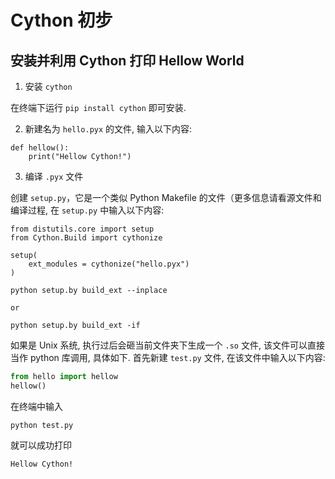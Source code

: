 # Cython 初步

## 安装并利用 Cython 打印 Hellow World

1. 安装 `cython` 

在终端下运行 `pip install cython` 即可安装.

2. 新建名为 `hello.pyx` 的文件, 输入以下内容:

```Cython
def hellow():
    print("Hellow Cython!")
```

3. 编译 `.pyx` 文件

创建 `setup.py`，它是一个类似 Python Makefile 的文件（更多信息请看源文件和编译过程, 在 `setup.py` 中输入以下内容:

```
from distutils.core import setup
from Cython.Build import cythonize

setup(
    ext_modules = cythonize("hello.pyx")
)
```


```
python setup.by build_ext --inplace

or 

python setup.by build_ext -if
```

如果是 Unix 系统, 执行过后会砸当前文件夹下生成一个 `.so` 文件, 该文件可以直接当作 python 库调用, 具体如下. 首先新建 `test.py` 文件, 在该文件中输入以下内容:

```python
from hello import hellow
hellow()
```

在终端中输入

```
python test.py
```

就可以成功打印

```
Hellow Cython!
```







